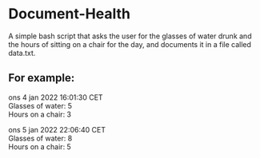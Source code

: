 # Document-Health

A simple bash script that asks the user for the glasses of water drunk and
the hours of sitting on a chair for the day, and documents it in a file
called data.txt.

## For example:
ons 4 jan 2022 16:01:30 CET  
Glasses of water: 5  
Hours on a chair: 3  

ons 5 jan 2022 22:06:40 CET  
Glasses of water: 8  
Hours on a chair: 5  

